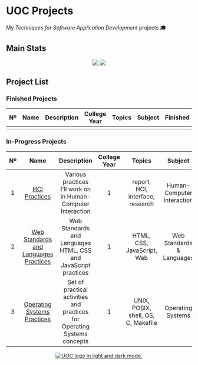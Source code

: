 # UOC Projects
My *Techniques for Software Application Development* projects 🎓

## Main Stats

<p align="center">
  <img src="https://badgen.net/badge/UOC/aperez-b/cyan?cache=86400&icon=https://user-images.githubusercontent.com/40824677/194345849-41f057db-1d77-4081-ae63-46ca4efe6e8b.svg">
  <img src=https://img.shields.io/github/last-commit/madebypixel02/UOC-Projects/main />
</p>

## Project List

### Finished Projects

| Nº  | Name | Description | College Year | Topics | Subject | Finished | Activity |
| :-: | :--: | :---------: | :----------: | :----: | :-----: | :------: | :------: |
|||||||||


### In-Progress Projects

| Nº  | Name | Description | College Year | Topics | Subject | Finished | Activity |
| :-: | :--: | :---------: | :----------: | :----: | :-----: | :------: | :------: |
| 1 | [HCI Practices](https://github.com/madebypixel02/HCI-Practices) | Various practices I'll work on in Human-Computer Interaction | 1 | report, HCI, interface, research | Human-Computer Interaction | :construction: | ![GitHub Last Commit](https://img.shields.io/github/last-commit/madebypixel02/hci-practices/main) |
| 2 | [Web Standards and Languages Practices](https://github.com/madebypixel02/Web-Standards-and-Languages-Practices) | Web Standards and Languages HTML, CSS and JavaScript practices | 1 | HTML, CSS, JavaScript, Web | Web Standards & Languages | :construction: | ![GitHub Last Commit](https://img.shields.io/github/last-commit/madebypixel02/Web-Standards-and-Languages-Practices/main) |
| 3 | [Operating Systems Practices](https://github.com/madebypixel02/Operating-Systems-Practices) | Set of practical activities and practices for Operating Systems concepts | 1 | UNIX, POSIX, shell, OS, C, Makefile | Operating Systems | :construction: | ![GitHub Last Commit](https://img.shields.io/github/last-commit/madebypixel02/Operating-Systems-Practices/main) |

<p align="center">
  <a href="https://uoc.edu">
    <picture>
    <source media="(prefers-color-scheme: dark)" srcset="https://user-images.githubusercontent.com/40824677/194343635-6c73ed05-47a1-4921-8772-b73392515131.png">
    <source media="(prefers-color-scheme: light)" srcset="https://user-images.githubusercontent.com/40824677/194343626-bf3a5eb3-b02f-4300-8078-48f7e4a02672.png">
    <img alt="UOC logo in light and dark mode." src="https://user-images.githubusercontent.com/40824677/194343635-6c73ed05-47a1-4921-8772-b73392515131.png">
    </picture>
  </a>
</p>
